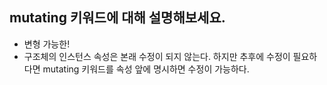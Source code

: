 ## mutating 키워드에 대해 설명해보세요.
- 변형 가능한!
- 구조체의 인스턴스 속성은 본래 수정이 되지 않는다. 하지만 추후에 수정이 필요하다면 mutating 키워드를 속성 앞에 명시하면 수정이 가능하다.